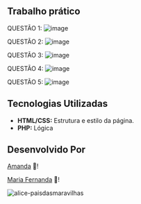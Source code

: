 ## Trabalho prático 
QUESTÃO 1: ![image](https://github.com/nandinhaaa/Trabalho_Pr-tico_PHP/assets/91507393/0db62528-9647-4493-a896-48143c281204)

QUESTÃO 2: ![image](https://github.com/nandinhaaa/Trabalho_Pr-tico_PHP/assets/91507393/ad4ae359-52c5-4ade-a076-6874cf66b51f)

QUESTÃO 3: ![image](https://github.com/nandinhaaa/Trabalho_Pr-tico_PHP/assets/91507393/20da892c-7974-4aac-868f-f49d31753da1)

QUESTÃO 4: ![image](https://github.com/nandinhaaa/Trabalho_Pr-tico_PHP/assets/91507393/699d8624-ea7c-42e2-a5c3-1039b95dcb46)

QUESTÃO 5: ![image](https://github.com/nandinhaaa/Trabalho_Pr-tico_PHP/assets/91507393/55e960b7-a82a-4095-803b-364b1155be59)

## Tecnologias Utilizadas
- **HTML/CSS:** Estrutura e estilo da página.
- **PHP:** Lógica 

## Desenvolvido Por

 [Amanda](https://github.com/amxanda) 💛!

 [Maria Fernanda](https://github.com/nandinhaaa) 💛!


![alice-paisdasmaravilhas](https://user-images.githubusercontent.com/91507393/227745123-50487a6f-7843-4c5b-bf9c-79a60d9bfe96.gif)



